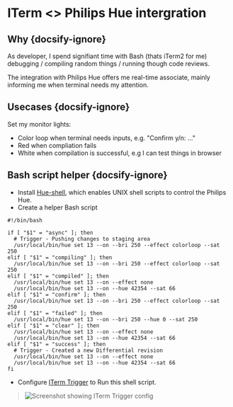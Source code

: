 # ITerm <> Philips Hue intergration

## Why {docsify-ignore}

As developer, I spend signifiant time with Bash (thats iTerm2 for me) debugging / compiling random things / running though code reviews.

The integration with Philips Hue offers me real-time associate, mainly informing me when terminal needs my attention.

## Usecases {docsify-ignore}

Set my monitor lights:
- Color loop when terminal needs inputs, e.g. "Confirm y/n: ..."
- Red when compliation fails
- White when compilation is successful, e.g I can test things in browser

## Bash script helper {docsify-ignore}

- Install [Hue-shell](http://josef-friedrich.github.io/Hue-shell/installation.html), which enables UNIX shell scripts to control the Philips Hue.
- Create a helper Bash script

```shell
#!/bin/bash

if [ "$1" = "async" ]; then
  # Trigger - Pushing changes to staging area
  /usr/local/bin/hue set 13 --on --bri 250 --effect colorloop --sat 250
elif [ "$1" = "compiling" ]; then
  /usr/local/bin/hue set 13 --on --bri 250 --effect colorloop --sat 250
elif [ "$1" = "compiled" ]; then
  /usr/local/bin/hue set 13 --on --effect none
  /usr/local/bin/hue set 13 --on --hue 42354 --sat 66
elif [ "$1" = "confirm" ]; then
  /usr/local/bin/hue set 13 --on --bri 250 --effect colorloop --sat 250
elif [ "$1" = "failed" ]; then
  /usr/local/bin/hue set 13 --on --bri 250 --hue 0 --sat 250
elif [ "$1" = "clear" ]; then
  /usr/local/bin/hue set 13 --on --effect none
  /usr/local/bin/hue set 13 --on --hue 42354 --sat 66
elif [ "$1" = "success" ]; then
  # Trigger - Created a new Differential revision
  /usr/local/bin/hue set 13 --on --effect none
  /usr/local/bin/hue set 13 --on --hue 42354 --sat 66
fi
```
- Configure [ITerm Trigger](https://iterm2.com/documentation-triggers.html) to Run this shell script.
> ![Screenshot showing ITerm Trigger config](https://lh3.googleusercontent.com/fQc9Vox83bUBCdnuM6OMEvdOMsBoIqo9_kYosau5HsLPaNpe_V93K7z9Nw1kjCn7pWhLjKHOtpdo23kAoxbrFBkPx-Gp7Pu-jVuBDGHCx-yoEAz8C0TAJb05UBdf85MjpFf5cQV4ZTjBQnWWQpqmIyoE5G0hcfK91r10zqodoHpZ-Rb8y_WPqGlQNaaK9RrYK4XHG4ImutpM8nCfF6lMOKsOc358fMDfYMS1821PXUGdM39T-WhB9gjClLi_Fhf0PTdVl0Xdw3Gz0VLToZPs01jSB8TdVzwu048Ortxl2Y1eJUGp4fibsX0VuZX81JL9gQXbeTx47GkLPJASGo5WBYX_mAeFys7uDjhDeV1f4aRQ_WdSt9tnoOVTL3CTcuw9X0kVUWTQlsvgDU6dsTjzOLf5Be86_0j-Vy54ojFsRcnp6VOya0ndwrRijFrD0S_qWk2bBNgWmztUtMflxMZEZLYRXHzloMqvW2MqfG2lAvjVZtsuk_dwO_sj1ZNZqlG3l7kY75aLepBr5Iw4yNYGD4h-Vi603ofXXE8-fYOZM-hpTmmh1zhbf2od6WOl9YqKHSPU0agtHKJ4bMmR_R8U3JqKFE5zESjQ06owXdYvcwXL9gdgPJNV-eKBhxe55hSEhS-0dQsRlq60b3Us5BOYGSfiRlzQtgfJiaWaielOYVdFQn8WFhTq2bMH8lGlFg=w928-h442-no?authuser=0)
